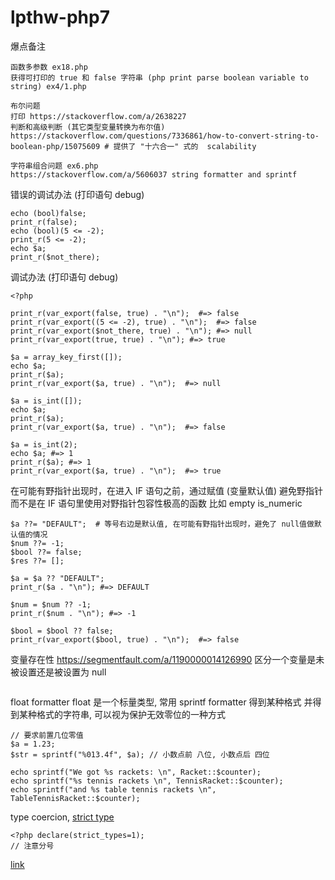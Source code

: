# lpthw-php7

爆点备注
```
函数多参数 ex18.php
获得可打印的 true 和 false 字符串 (php print parse boolean variable to string) ex4/1.php
```
```
布尔问题
打印 https://stackoverflow.com/a/2638227
判断和高级判断 (其它类型变量转换为布尔值) https://stackoverflow.com/questions/7336861/how-to-convert-string-to-boolean-php/15075609 # 提供了 "十六合一" 式的  scalability
```
```
字符串组合问题 ex6.php
https://stackoverflow.com/a/5606037 string formatter and sprintf
```


错误的调试办法 (打印语句 debug)
```
echo (bool)false;
print_r(false);
echo (bool)(5 <= -2);
print_r(5 <= -2);
echo $a;
print_r($not_there);
```

调试办法 (打印语句 debug)
```
<?php

print_r(var_export(false, true) . "\n");  #=> false
print_r(var_export((5 <= -2), true) . "\n");  #=> false
print_r(var_export($not_there, true) . "\n"); #=> null
print_r(var_export(true, true) . "\n"); #=> true

$a = array_key_first([]);
echo $a;
print_r($a);
print_r(var_export($a, true) . "\n");  #=> null

$a = is_int([]);
echo $a;
print_r($a);
print_r(var_export($a, true) . "\n");  #=> false

$a = is_int(2);
echo $a; #=> 1
print_r($a); #=> 1
print_r(var_export($a, true) . "\n");  #=> true
```

在可能有野指针出现时，在进入 IF 语句之前，通过赋值 (变量默认值) 避免野指针
而不是在 IF 语句里使用对野指针包容性极高的函数 比如 empty is_numeric
```
$a ??= "DEFAULT";  # 等号右边是默认值, 在可能有野指针出现时，避免了 null值做默认值的情况
$num ??= -1;
$bool ??= false;
$res ??= [];

$a = $a ?? "DEFAULT";
print_r($a . "\n"); #=> DEFAULT

$num = $num ?? -1;
print_r($num . "\n"); #=> -1

$bool = $bool ?? false;
print_r(var_export($bool, true) . "\n");  #=> false

```

变量存在性
https://segmentfault.com/a/1190000014126990 区分一个变量是未被设置还是被设置为 null
```

```

float formatter
float 是一个标量类型, 常用 sprintf formatter 得到某种格式 并得到某种格式的字符串, 可以视为保护无效零位的一种方式
``` ex541/4.php
// 要求前置几位零值
$a = 1.23;
$str = sprintf("%013.4f", $a); // 小数点前 八位, 小数点后 四位
```
``` ex58/env2/case32/script.php
echo sprintf("We got %s rackets: \n", Racket::$counter);
echo sprintf("%s tennis rackets \n", TennisRacket::$counter);
echo sprintf("and %s table tennis rackets \n", TableTennisRacket::$counter);
```


type coercion, [strict type](https://stackoverflow.com/questions/48723637/what-do-strict-types-do-in-php)
```
<?php declare(strict_types=1);
// 注意分号
```
[link](https://php.watch/versions/7.4/typed-properties)
